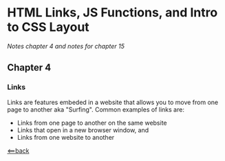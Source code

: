 # HTML Links, JS Functions, and Intro to CSS Layout

*Notes chapter 4 and notes for chapter 15*

## Chapter 4

### Links

Links are features embeded in a website that allows you to move from one page to another aka "Surfing".
Common examples of links are:
- Links from one page to another on the same website
- Links that open in a new browser window, and
- Links from one website to another


[<==back](README.md)
